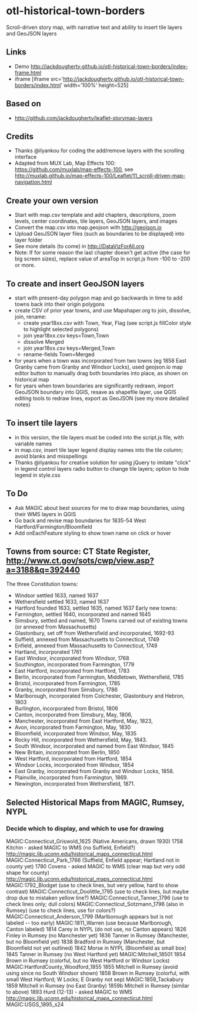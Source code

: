 # otl-historical-town-borders
Scroll-driven story map, with narrative text and ability to insert tile layers and GeoJSON layers

## Links
- Demo http://jackdougherty.github.io/otl-historical-town-borders/index-frame.html
- iframe [iframe src='http://jackdougherty.github.io/otl-historical-town-borders/index.html' width='100%' height=525]

## Based on
- http://github.com/jackdougherty/leaflet-storymap-layers

## Credits
- Thanks @ilyankou for coding the add/remove layers with the scrolling interface  
- Adapted from MUX Lab, Map Effects 100: https://github.com/muxlab/map-effects-100, see http://muxlab.github.io/map-effects-100/Leaflet/11_scroll-driven-map-navigation.html

## Create your own version
- Start with map.csv template and add chapters, descriptions, zoom levels, center coordinates, tile layers, GeoJSON layers, and images
- Convert the map.csv into map.geojson with http://geojson.io
- Upload GeoJSON layer files (such as boundaries to be displayed) into layer folder
- See more details (to come) in http://DataVizForAll.org
- Note: If for some reason the last chapter doesn't get active (the case for big screen sizes), replace value of areaTop in script.js from -100 to -200 or more.

## To create and insert GeoJSON layers
- start with present-day polygon map and go backwards in time to add towns back into their origin polygons
- create CSV of prior year towns, and use Mapshaper.org to join, dissolve, join, rename:
  - create year18xx.csv with Town, Year, Flag (see script.js fillColor style to highlight selected polygons)
  - join year18xx.csv keys=Town,Town
  - dissolve Merged
  - join year18xx.csv keys=Merged,Town
  - rename-fields Town=Merged
- for years when a town was incorporated from two towns (eg 1858 East Granby came from Granby and Windsor Locks), used geojson.io map editor button to manually drag both boundaries into place, as shown on historical map
- for years when town boundaries are significantly redrawn, import GeoJSON boundary into QGIS, resave as shapefile layer, use QGIS editing tools to redraw lines, export as GeoJSON (see my more detailed notes)

## To insert tile layers
- in this version, the tile layers must be coded into the script.js file, with variable names
- in map.csv, insert tile layer legend display names into the tile column; avoid blanks and misspellings
- Thanks @ilyankou for creative solution for using jQuery to imitate "click" in legend control layers radio button to change tile layers; option to hide legend in style.css

## To Do
- Ask MAGIC about best sources for me to draw map boundaries, using their WMS layers in QGIS
- Go back and revise map boundaries for 1835-54 West Hartford/Farmington/Bloomfield
- Add onEachFeature styling to show town name on click or hover

## Towns from source: CT State Register, http://www.ct.gov/sots/cwp/view.asp?a=3188&q=392440

The three Constitution towns:
- Windsor settled 1633, named 1637
- Wethersfield settled 1633, named 1637
- Hartford founded 1633, settled 1635, named 1637
Early new towns:
- Farmington, settled 1640, incorporated and named 1645
- Simsbury, settled and named, 1670
Towns carved out of existing towns (or annexed from Massachusetts)
- Glastonbury, set off from Wethersfield and incorporated, 1692-93
- Suffield, annexed from Massachusetts to Connecticut, 1749
- Enfield, annexed from Massachusetts to Connecticut, 1749
- Hartland, incorporated 1761
- East Windsor, incorporated from Windsor, 1768
- Southington, incorporated from Farmington, 1779
- East Hartford, incorporated from Hartford, 1783
- Berlin, incorporated from Farmington, Middletown, Wethersfield, 1785
- Bristol, incorporated from Farmington, 1785
- Granby, incorporated from Simsbury, 1786
- Marlborough, incorporated from Colchester, Glastonbury and Hebron, 1803
- Burlington, incorporated from Bristol, 1806
- Canton, incorporated from Simsbury, May, 1806,
- Manchester, incorporated from East Hartford, May, 1823,
- Avon, incorporated from Farmington, May, 1830
- Bloomfield, incorporated from Windsor, May, 1835
- Rocky Hill, incorporated from Wethersfield, May, 1843.
- South Windsor, incorporated and named from East Windsor, 1845
- New Britain, incorporated from Berlin, 1850
- West Hartford, incorporated from Hartford, 1854
- Windsor Locks, incorporated from Windsor, 1854
- East Granby, incorporated from Granby and Windsor Locks, 1858.
- Plainville, incorporated from Farmington, 1869.
- Newington, incorporated from Wethersfield, 1871.

## Selected Historical Maps from MAGIC, Rumsey, NYPL
### Decide which to display, and which to use for drawing

MAGIC:Connecticut_Griswold_1625   (Native Americans, drawn 1930)
1758 Kitchin - asked MAGIC to WMS (no Suffield, Enfield?) http://magic.lib.uconn.edu/historical_maps_connecticut.html
MAGIC:Connecticut_Park_1766 (Suffield, Enfield appear; Hartland not in county yet)
1780 Covens - asked MAGIC to WMS  (clear map but very odd shape for county) http://magic.lib.uconn.edu/historical_maps_connecticut.html
MAGIC:1792_Blodget  (use to check lines, but very yellow, hard to show contrast)
MAGIC:Connecticut_Doolittle_1795 (use to check lines, but maybe drop due to mistaken yellow line?)
MAGIC:Connecticut_Tanner_1796  (use to check lines only; dull colors)
MAGIC:Connecticut_Sotzmann_1796  (also in Rumsey)  (use to check lines, use for colors?)
MAGIC:Connecticut_Anderson_1799  (Marlborough appears but is not labeled -- too early)
MAGIC:1811_Warren (use because Marlborough, Canton labeled)
1814 Carey in NYPL  (do not use, no Canton appears)
1826 Finley in Rumsey (no Manchester yet)
1836 Tanner in Rumsey (Manchester, but no Bloomfield yet)
1838 Bradford in Rumsey (Manchester, but Bloomfield not yet outlined)
1842 Morse in NYPL (Bloomfield as small box)
1845 Tanner in Rumsey (no West Hartford yet)
MAGIC:Mitchell_18501
1854 Brown in Rumsey (colorful, but no West Hartford or Windsor Locks)
MAGIC:HartfordCounty_Woodford_1855
1855 Mitchell in Rumsey (avoid using since no South Windsor shown)
1858 Brown in Rumsey (colorful, with small West Hartford; W Locks; E Granby not sep)
MAGIC:1859_Tackabury
1859 Mitchell in Rumsey (no East Granby)
1859b Mitchell in Rumsey (similar to above)
1893 Hurd (12-13) - asked MAGIC to WMS http://magic.lib.uconn.edu/historical_maps_connecticut.html
MAGIC:USGS_1895_s24
